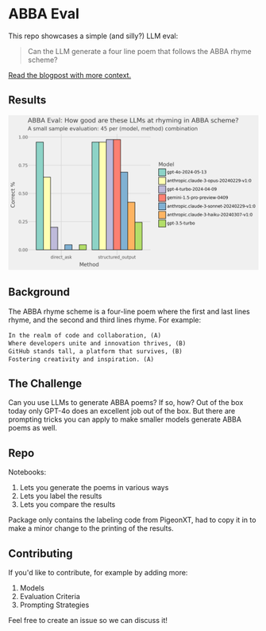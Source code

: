 # ABBA Eval

This repo showcases a simple (and silly?) LLM eval:

> Can the LLM generate a four line poem that follows the ABBA rhyme scheme?

[Read the blogpost with more context.](https://xebia.com/blog/lessons-learned-from-a-diy-llm-benchmark/)

## Results

![results](https://github.com/rensdimmendaal/abba_eval/blob/main/output/results.png?raw=true)

## Background

The ABBA rhyme scheme is a four-line poem where the first and last lines rhyme, and the second and third lines rhyme. 
For example:

```
In the realm of code and collaboration, (A)
Where developers unite and innovation thrives, (B)
GitHub stands tall, a platform that survives, (B)
Fostering creativity and inspiration. (A)
```

## The Challenge

Can you use LLMs to generate ABBA poems? If so, how?
Out of the box today only GPT-4o does an excellent job out of the box.
But there are prompting tricks you can apply to make smaller models generate ABBA poems as well.

## Repo

Notebooks:

1. Lets you generate the poems in various ways
2. Lets you label the results
3. Lets you compare the results

Package only contains the labeling code from PigeonXT, had to copy it in to make a minor change to the printing of the results.

## Contributing

If you'd like to contribute, for example by adding more:

1. Models
2. Evaluation Criteria
3. Prompting Strategies

Feel free to create an issue so we can discuss it!